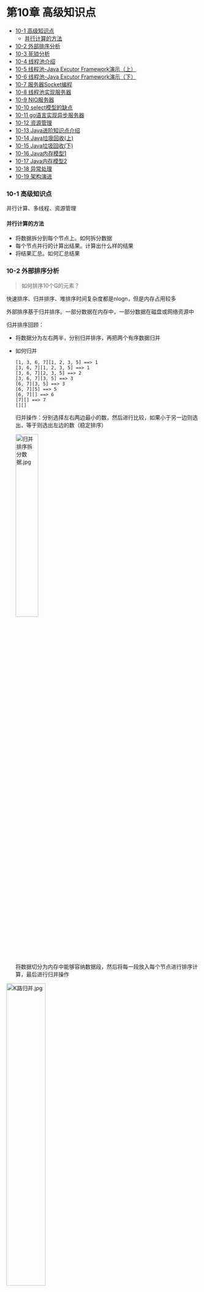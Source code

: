 # 第10章 高级知识点

- [10-1 高级知识点](#10-1-高级知识点)
  - [并行计算的方法](#并行计算的方法)
- [10-2 外部排序分析](#10-2-外部排序分析)
- [10-3 死锁分析](#10-3-死锁分析)
- [10-4 线程池介绍](#10-4-线程池介绍)
- [10-5 线程池-Java Excutor Framework演示（上）](#10-5-线程池-java-excutor-framework演示上)
- [10-6 线程池-Java Excutor Framework演示（下）](#10-6-线程池-java-excutor-framework演示下)
- [10-7 服务器Socket编程](#10-7-服务器socket编程)
- [10-8 线程池实现服务器](#10-8-线程池实现服务器)
- [10-9 NIO服务器](#10-9-nio服务器)
- [10-10 select模型的缺点](#10-10-select模型的缺点)
- [10-11 go语言实现异步服务器](#10-11-go语言实现异步服务器)
- [10-12 资源管理](#10-12-资源管理)
- [10-13 Java进阶知识点介绍](#10-13-java进阶知识点介绍)
- [10-14 Java垃圾回收(上)](#10-14-java垃圾回收上)
- [10-15 Java垃圾回收(下)](#10-15-java垃圾回收下)
- [10-16 Java内存模型1](#10-16-java内存模型1)
- [10-17 Java内存模型2](#10-17-java内存模型2)
- [10-18 异常处理](#10-18-异常处理)
- [10-19 架构演进](#10-19-架构演进)

### 10-1 高级知识点

并行计算、多线程、资源管理

#### 并行计算的方法

- 将数据拆分到每个节点上。如何拆分数据
- 每个节点并行的计算出结果。计算出什么样的结果
- 将结果汇总。如何汇总结果

### 10-2 外部排序分析

> 如何排序10个G的元素？

快速排序、归并排序、堆排序时间复杂度都是nlogn，但是内存占用较多

外部排序基于归并排序。一部分数据在内存中，一部分数据在磁盘或网络资源中

归并排序回顾：

- 将数据分为左右两半，分别归并排序，再把两个有序数据归并

- 如何归并

  ```
  [1, 3, 6, 7][1, 2, 3, 5] ==> 1
  [3, 6, 7][1, 2, 3, 5] ==> 1
  [3, 6, 7][2, 3, 5] ==> 2
  [3, 6, 7][3, 5] ==> 3
  [6, 7][3, 5] ==> 3
  [6, 7][5] ==> 5
  [6, 7][] ==> 6
  [7][] ==> 7
  [][]
  ```

  归并操作：分别选择左右两边最小的数，然后进行比较，如果小于另一边则选出，等于则选出左边的数（稳定排序）

  <img src="https://tva1.sinaimg.cn/large/007S8ZIlgy1gjwdlwrp8xj30yg0szwhb.jpg" alt="归并排序拆分数据.jpg" width="35%;" />
  
  将数据切分为内存中能够容纳数据段，然后将每一段放入每个节点进行排序计算，最后进行归并操作

<img src="https://tva1.sinaimg.cn/large/007S8ZIlgy1gjwcdc23qij312c0c8tbt.jpg" alt="K路归并.jpg" width=" 45%;" />

1. K路归并数据堆：完全二叉树，根是最小的元素，层序遍历为有序序列
2. PriorityQueue：q.push(2);q.push(1);q.push(3);q.push(4);    q.pop()==1

<img src="https://tva1.sinaimg.cn/large/007S8ZIlgy1gjwcrbytt8j315u0ietd9.jpg" alt="缓冲区数据归并操作.jpg" width="45%;" />

> 归并节点只需要将K路中每路最小的数据放在内存即可

归并：使用`Iterable<T>`接口

- 可以不断获取下一个元素的能力
- 元素存储/获取方式被抽象，与归并节点无关
- `Iterable<T> merge(List<Iterable<T>> sortedData);`

<img src="https://tva1.sinaimg.cn/large/007S8ZIlgy1gjwco2ejbcj30kf0kdaby.jpg" alt="Iterable接口获取元素.jpg" width="25%;" />

归并数据源来自`Iterable<T>.next()`

- 如果缓冲区空，读取下一批元素放入缓冲区
- 给出缓冲区第一个元素
- 可配置项：缓冲区大小，如何读取下一批元素

```java
public class Range implements Iterable<Long> {
  private final long start;
  private final long end;
  private final long step;
  public Range(long start, long end, long step) {
    this.start = start;
    this.end = end;
    this.step = step;
  }

  @Override public Iterator<Long> iterator() {
    return new RangeIterator();
  }

  private class RangeIterator implements Iterator<Long> {
    private long current;
    public RangeIterator() {
      this.current = start;
    }

    @Override public boolean hasNext() {
      return current < end;
    }
    @Override public Long next() {
      if (current >= end) { throw new NoSuchElementException(); }
      long value = current;
      current += step;
      return value;
    }
  }
}
```

```java
public class ExternalSort {
  private static class ResultEntry<T extends Comparable<T>> implements Comparable<ResultEntry<T>> {
    private final T value;
    private final Iterator<T> source;
    public ResultEntry(T value, Iterator<T> source) {
      this.value = value;
      this.source = source;
    }

    @Override public int compareTo(ResultEntry<T> o) {
      // compare only value with o.value
      return value.compareTo(o.value);
    }
  }

  private static class MergeResultIterator<T extends Comparable<T>> implements Iterator<T> {
    private final PriorityQueue<ResultEntry<T>> queue;
    public MergeResultIterator(List<Iterable<T>> sortedData) {
      // Collect minimum data in each sortedData.
      this.queue = new PriorityQueue<>();
      for (Iterable<T> data : sortedData) {
        Iterator<T> iterator = data.iterator();
        if (iterator.hasNext()) {
          this.queue.add(new ResultEntry<>(iterator.next(), iterator));
        }
      }
    }

    @Override public boolean hasNext() {
      return !queue.isEmpty();
    }
    // Finds minimum data in our collection.
    @Override public T next() {
      if (queue.isEmpty()) { throw new NoSuchElementException(); }
      ResultEntry<T> entry = queue.poll();
      // Replace extracted data with next minimum in its source.
      if (entry.source.hasNext()) {
        queue.add(new ResultEntry<>(entry.source.next(), entry.source));
      }
      return entry.value;
    }
  }

  public Iterable<Long> merge(List<Iterable<Long>> sortedData) {
    return () -> new MergeResultIterator<>(sortedData);
  }
}

```

```java
private static void printInitialResults(Iterable<Long> resultSmall, int resultsToPrint) {
  int count = 0;
  for (Long value : resultSmall) {
    System.out.print(value + " ");
    count++;
    if (count >= resultsToPrint) {
      break;
    }
  }
  System.out.println();
}
```

```java
Iterable<Long> data1 = new Range(1L, 1000000000000L, 1L);
Iterable<Long> data2 = new Range(1L, 1000000000000L, 2L);
Iterable<Long> data3 = new Range(1L, 1000000000000L, 3L);
Iterable<Long> data4 = new Range(1L, 1000000000000L, 5L);
Iterable<Long> data5 = new Range(1L, 1000000000000L, 7L);

Iterable<Long> smallData1 = new Range(1L, 10L, 1L); // 1, 2, 3, 4, 5, ... 9
Iterable<Long> smallData2 = new Range(1L, 10L, 2L); // 1, 3, 5, 7, 9

ExternalSort sort = new ExternalSort();

System.out.println("Testing small data set.");
Iterable<Long> resultSmall = sort.merge(Arrays.asList(smallData1, smallData2));
printInitialResults(resultSmall, 100);

System.out.println("Testing normal data set again.");
Iterable<Long> anotherResult = sort.merge(
  Arrays.asList(sort.merge(Arrays.asList(data1, data2)), sort.merge(Arrays.asList(data3, data4)), data5)
);
printInitialResults(anotherResult, 100);
```

### 10-3 死锁分析

多线程程序首先要注意线程安全性问题，同一个数据在不同的线程对他进行读写操作时可能会出现一些数据安全的问题，想要保证线程安全就需要对程序进行加锁，但锁可能会影响程序效率，所以尽可能降低锁的粒度，降低锁的粒度又可能引起死锁的问题

死锁分析

```java
void transfer(Account from, Account to, int amount) {
  synchronized (from) {
    synchronized (to) {
      from.setAmount(from.getAmount() - amount);
      to.setAmount(to.getAmount + amount);
    }
  }
}
```

- 在任何地方都可以线程切换，甚至在一句语句中间

- 要尽力设想对自己**最不利**的情况

- synchronized(from) ===> 别的线程在等待from

  synchronized(to) ===> 别的线程已经锁住了to

  可能死锁：transfer(a, b, 100)和transfer(b, a, 100)同时进行

死锁条件必须同时满足：互斥等待、保持与等待、循环等待、无法剥夺的等待

死锁防止：

- 破除互斥等待 ===> 一般无法破除
- 破除保持与等待 ===> 一次性获取所有资源
- 破除循环等待 ===> 按顺序获取资源
- 破除无法剥夺的等待 ===> 加入超时

### 10-4 线程池介绍

创建线程开销大，所以使用线程池预先建立好线程，等待任务派发

<img src="https://tva1.sinaimg.cn/large/007S8ZIlgy1gjxdr91217j313v0jbwih.jpg" alt="线程池工作示意图.jpg" width="45%;" />

线程池的参数

- corePoolSize：线程池中初始线程数量，可能处于等待状态
- maximumPoolSize：线程池中最大允许线程数量
- keepAliveTime：超出corePoolSize部分的线程如果等待这些时间将被回收

### 10-5 线程池-Java Excutor Framework演示（上）

```java
ExecutorService executorService = Executors.newFixedThreadPool(3);

List<Future<?>> taskResults = new ArrayList<>();
IntStream.rangeClosed(1, 10).forEach(i -> {
  taskResults.add(executorService.submit(new CodingTask(i)));
});
log.info("10 tasks dispatched successfully.");

executorService.shutdown();
log.info("All tasks finished.");
```

```java
@Slf4j
public class CodingTask implements Runnable {
  private final int employeeId;
  public CodingTask(int employeeId) {
    this.employeeId = employeeId;
  }

  @SneakyThrows @Override public void run() {
    log.info("Employee {} started writing code.", employeeId);
    TimeUnit.SECONDS.sleep(5);
    log.info("Employee {} finished writing code.", employeeId);
  }
}
```

### 10-6 线程池-Java Excutor Framework演示（下）

- 线程池的创建
- 任务派发
- 利用Future检查任务结果

### 10-7 服务器Socket编程



### 10-8 线程池实现服务器



### 10-9 NIO服务器



### 10-10 select模型的缺点



### 10-11 go语言实现异步服务器



### 10-12 资源管理

Java垃圾回收

- 不被引用的对象会被回收
- 垃圾回收包括Minor GC和Full GC
- 垃圾回收时所有运行暂停

Java资源管理（IO）

- 内存会被回收，资源不会被释放

- databaseConnection需要databaseConnection.close()来释放

  ```java
  try {
    Database databaseConnection = connect(...);
    databaseConnection.beginTransaction();
    // do work
  } catch (Exception e) {
    databseConnection.rollBack();
  } finally {
    databaseConnection.close(); // 不要抛异常，最好使用try-catch
  }
  ```

  ```java
  try (Database databaseConnection = connect(...)) {
    databaseConnection.beginTransaction();
    // do work
  } catch (Exception e) {
    databaseConnection.rollBack();
  }
  ```

C++资源管理

- C++没有finally、try-with-resource，但是有析构函数
- C++在析构函数执行delete操作释放内存

```c++
void doWork() {
  Database databaseConnection(...);
  try {
    databaseConnection.beginTransaction();
    // do work
  } catch (Exception& e) {
    databaseConnection.rollBack();
  }
}

Database::~Database() {
  // close database connection
}
```

### 10-13 Java进阶知识点介绍



### 10-14 Java垃圾回收(上)



### 10-15 Java垃圾回收(下)



### 10-16 Java内存模型1



### 10-17 Java内存模型2



### 10-18 异常处理



### 10-19 架构演进


